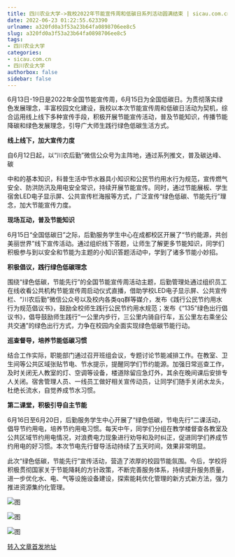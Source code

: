 ```yaml
---
title: 四川农业大学->我校2022年节能宣传周和低碳日系列活动圆满结束 | sicau.com.cn
date: 2022-06-23 01:22:55.623390
urlname: a320fd0a3f53a23b64fa0898706ee8c5
slug: a320fd0a3f53a23b64fa0898706ee8c5
tags: 
- 四川农业大学
categories:
- sicau.com.cn
- 四川农业大学
authorbox: false
sidebar: false
---
```

6月13日-19日是2022年全国节能宣传周，6月15日为全国低碳日。为贯彻落实绿色发展理念，丰富校园文化建设，我校以本次节能宣传周和低碳日活动为契机，综合运用线上线下多种宣传手段，积极开展节能宣传活动，普及节能知识，传播节能降碳和绿色发展理念，引导广大师生践行绿色低碳生活方式。  

**线上线下，加大宣传力度**

自6月12日起，以“川农后勤”微信公众号为主阵地，通过系列推文，普及碳达峰、碳
<!--more-->
中和的基本知识，科普生活中节水器具小知识和公民节约用水行为规范，宣传燃气安全、防洪防汛及用电安全常识，持续开展节能宣传。同时，通过节能展板、学生宿舍LED电子显示屏、公共宣传栏海报等方式，广泛宣传“绿色低碳、节能先行”理念，加大节能宣传力度。

**现场互动，普及节能知识**

6月15日“全国低碳日”之际，后勤服务学生中心在成都校区开展了“节约能源，共创美丽世界”线下宣传活动。通过组织线下答题，让师生了解更多节能知识，同学们积极参与到以安全和节能为主题的小知识答题活动中，学到了诸多节能小妙招。

**积极倡议，践行绿色低碳理念**

围绕“绿色低碳，节能先行”的全国节能宣传周活动主题，后勤管理处通过组织员工在线收看公共机构节能宣传周启动仪式直播，借助学校LED电子显示屏、公共宣传栏、“川农后勤”微信公众号以及校内各类qq群等媒介，发布《践行公民节约用水行为规范倡议书》，鼓励全校师生践行公民节约用水规范；发布《“135”绿色出行倡议书》，倡导鼓励师生践行“一公里内步行，三公里内骑自行车，五公里左右乘坐公共交通”的绿色出行方式，力争在校园内全面实现绿色低碳节能行动。

**巡查督导，培养节能低碳习惯**

结合工作实际，职能部门通过召开班组会议，专题讨论节能减排工作。在教室、卫生间等公共区域张贴节电、节水提示，提醒同学们节约能源。加强日常巡查工作，及时关闭无人教室的灯、空调等设备，楼道除留应急灯外，其余在晚间课后安排专人关闭。宿舍管理人员、一线员工做好相关宣传动员，让同学们随手关闭水龙头，杜绝长流水，自觉养成节水习惯。

**第二课堂，积极引导自主节能**

6月16日至6月20日，后勤服务学生中心开展了“绿色低碳，节电先行”二课活动，倡导节约用电，培养节约用电习惯。每天中午，同学们分组在教学楼督查各教室及公共区域节约用电情况，对浪费电力现象进行劝导和及时纠正，促进同学们养成节约用电的好习惯。本次节电先行督导活动持续了五天时间，效果非常明显。

此次“绿色低碳，节能先行”宣传活动，营造了浓厚的校园节能氛围。今后，学校将积极贯彻国家关于节能降耗的方针政策，不断完善服务体系，持续提升服务质量，进一步优化水、电、气等设施设备建设，探索能耗优化管理的新方式新方法，强力推进资源集约化管理。

![图](https://news.sicau.edu.cn/__local/7/C1/8B/E671E32C18E0BD3847F41C90770_9D001F00_1D1B7.png)

![图](https://news.sicau.edu.cn/__local/A/A3/A6/B38F90A4D7DE6D536821542E199_9EE87F25_81985.png)

![图](https://news.sicau.edu.cn/__local/6/18/97/F423CACB55A0289DF49A7C64538_A425761E_2AA91.png)

[转入文章首发地址](https://news.sicau.edu.cn/info/1078/68497.htm)